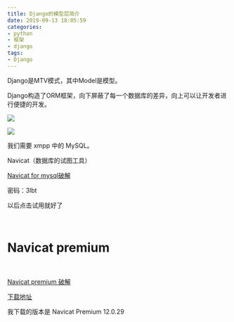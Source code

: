 ```yaml
---
title: Django的模型层简介
date: 2019-09-13 18:05:59
categories:
- python
- 框架
- django
tags:
- Django
---
```

Django是MTV模式，其中Model是模型。

<!-- more -->

Django构造了ORM框架，向下屏蔽了每一个数据库的差异，向上可以让开发者进行便捷的开发。

![](/images/django/25_0.png)

![](/images/django/25_1.png)

我们需要 xmpp 中的 MySQL。

Navicat（数据库的试图工具）

[Navicat for mysql破解](https://pan.baidu.com/s/1TgJlkID0YbdD6wDGyz6KNg)

密码：3lbt

以后点击试用就好了

<br/>

# Navicat premium

<br/>

[Navicat premium 破解](https://www.jianshu.com/p/5f693b4c9468)

[下载地址](http://mydown.yesky.com/pcsoft/33474519/versions/)

我下载的版本是 Navicat Premium 12.0.29








